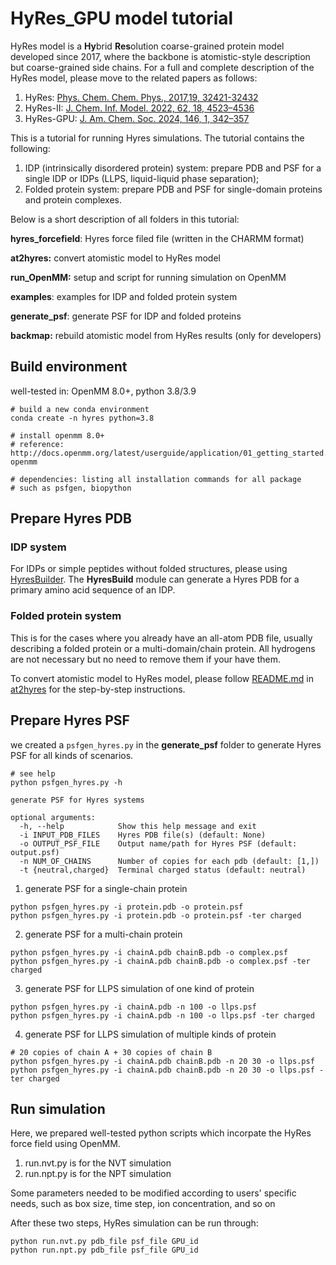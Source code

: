# HyRes_GPU model tutorial 
HyRes model is a **Hy**brid **Res**olution coarse-grained protein model developed since 2017, where the backbone is atomistic-style description but coarse-grained side chains. For a full and complete description of the HyRes model, please move to the related papers as follows:  
1. HyRes: [Phys. Chem. Chem. Phys., 2017,19, 32421-32432](https://doi.org/10.1039/C7CP06736D)
2. HyRes-II: [J. Chem. Inf. Model. 2022, 62, 18, 4523–4536](https://doi.org/10.1021/acs.jcim.2c00974)
3. HyRes-GPU: [J. Am. Chem. Soc. 2024, 146, 1, 342–357](https://doi.org/10.1021/jacs.3c09195)  

This is a tutorial for running Hyres simulations. The tutorial contains the following:
1. IDP (intrinsically disordered protein) system: prepare PDB and PSF for a single IDP or IDPs (LLPS, liquid-liquid phase separation);
2. Folded protein system: prepare PDB and PSF for single-domain proteins and protein complexes.

Below is a short description of all folders in this tutorial:

**hyres_forcefield**: Hyres force filed file (written in the CHARMM format)

**at2hyres:** convert atomistic model to HyRes model

**run_OpenMM:** setup and script for running simulation on OpenMM   

**examples**: examples for IDP and folded protein system

**generate_psf**: generate PSF for IDP and folded proteins

**backmap:** rebuild atomistic model from HyRes results (only for developers)


## Build environment  
well-tested in: OpenMM 8.0+, python 3.8/3.9
```
# build a new conda environment
conda create -n hyres python=3.8

# install openmm 8.0+
# reference: http://docs.openmm.org/latest/userguide/application/01_getting_started.html#installing-openmm

# dependencies: listing all installation commands for all package
# such as psfgen, biopython 
```

## Prepare Hyres PDB

### IDP system
For IDPs or simple peptides without folded structures, please using [HyresBuilder](https://github.com/wayuer19/HyresBuilder). The **HyresBuild** module can generate a Hyres PDB for a primary amino acid sequence of an IDP.

### Folded protein system
This is for the cases where you already have an all-atom PDB file, usually describing a folded protein or a multi-domain/chain protein. All hydrogens are not necessary but no need to remove them if your have them.

To convert atomistic model to HyRes model, please follow [README.md](https://github.com/wayuer19/HyRes_GPU/blob/main/at2hyres/README.md) in [at2hyres](https://github.com/wayuer19/HyRes_GPU/tree/main/at2hyres) for the step-by-step instructions.  

## Prepare Hyres PSF

we created a `psfgen_hyres.py` in the **generate_psf** folder to generate Hyres PSF for all kinds of scenarios.

```
# see help
python psfgen_hyres.py -h

generate PSF for Hyres systems

optional arguments:
  -h, --help            Show this help message and exit
  -i INPUT_PDB_FILES    Hyres PDB file(s) (default: None)
  -o OUTPUT_PSF_FILE    Output name/path for Hyres PSF (default: output.psf)
  -n NUM_OF_CHAINS      Number of copies for each pdb (default: [1,])
  -t {neutral,charged}  Terminal charged status (default: neutral)

```
1. generate PSF for a single-chain protein
```
python psfgen_hyres.py -i protein.pdb -o protein.psf
python psfgen_hyres.py -i protein.pdb -o protein.psf -ter charged
```
2. generate PSF for a multi-chain protein
```
python psfgen_hyres.py -i chainA.pdb chainB.pdb -o complex.psf
python psfgen_hyres.py -i chainA.pdb chainB.pdb -o complex.psf -ter charged
```
3. generate PSF for LLPS simulation of one kind of protein
```
python psfgen_hyres.py -i chainA.pdb -n 100 -o llps.psf
python psfgen_hyres.py -i chainA.pdb -n 100 -o llps.psf -ter charged
```
4. generate PSF for LLPS simulation of multiple kinds of protein
```
# 20 copies of chain A + 30 copies of chain B
python psfgen_hyres.py -i chainA.pdb chainB.pdb -n 20 30 -o llps.psf
python psfgen_hyres.py -i chainA.pdb chainB.pdb -n 20 30 -o llps.psf -ter charged
```


## Run simulation    
Here, we prepared well-tested python scripts which incorpate the HyRes force field using OpenMM. 

1. run.nvt.py is for the NVT simulation  
2. run.npt.py is for the NPT simulation

Some parameters needed to be modified according to users' specific needs, such as box size, time step, ion concentration, and so on   

After these two steps, HyRes simulation can be run through:
```
python run.nvt.py pdb_file psf_file GPU_id
python run.npt.py pdb_file psf_file GPU_id
```  

